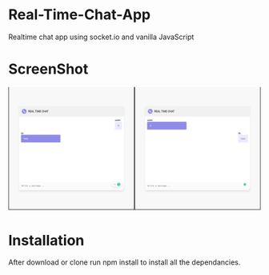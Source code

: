 # Real-Time-Chat-App

Realtime chat app using socket.io and vanilla JavaScript

# ScreenShot

![](/public/screenshot.png)

# Installation

After download or clone run npm install to install all the dependancies.

